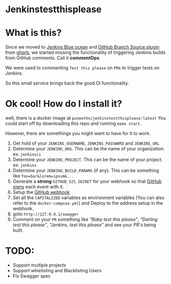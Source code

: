 # Jenkinstestthisplease

# What is this?
Since we moved to [Jenkins Blue ocean](https://jenkins.io/projects/blueocean/) and [GitHub Branch Source plugin](https://wiki.jenkins.io/display/JENKINS/GitHub+Branch+Source+Plugin) from [ghprb](https://github.com/janinko/ghprb), we started missing the functionality of triggering Jenkins builds from GitHub comments. Call it **commentOps**

We were used to commenting `Test this please` on `PR`s to trigger tests on Jenkins.

So this small service brings back the good Ol functionality.

# Ok cool! How do I install it?
well, there is a docker image at `puneethn/jenkinstestthisplease:latest` You could start off by downloading this repo and running `make start`.

However, there are somethings you might want to have for it to work.

1. Get hold of your `JENKINS_USERNAME`, `JENKINS_PASSWORD` and `JENKINS_URL`
2. Determine your `JENKINS_ORG`. This can be the name of your organization. ex: `jenkinsci`
3. Determine your `JENKINS_PROJECT`. This can be the name of your project. ex: `jenkins`
4. Determine your `JENKINS_BUILD_PARAMS` (if any). This can be something like `foo=bar&lorem=ipsum&...`
5. Generate a **strong** `GITHUB_S2S_SECRET` for your webhook so that [GitHub signs](https://developer.github.com/webhooks/securing/) each event with it.
6. Setup the [GitHub webhook](https://developer.github.com/webhooks/creating/)
7. Set all the `CAPITALIZED` variables as environment variables (You can also refer to the `docker-compose.yml`) and Deploy to the address setup in the webhook.
8. goto `http://127.0.0.1/swagger`
9. Comment on your `PR` something like *"Baby test this please"*, *"Darling test this please"*, *"Jenkins, test this please"* and see your PR's being built.


# TODO:
- Support multiple projects
- Support whielisting and Blacklisting Users
- Fix Swagger spec
